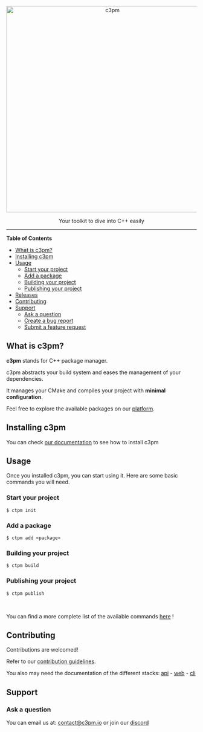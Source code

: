 <p align="center">
  <a href="https://c3pm.io/">
    <img alt="c3pm" src="https://c3pm.io/assets/c3pm.png" width="546"/>
  </a>
</p>

<p align="center">
    Your toolkit to dive into C++ easily
</p>

---

<!-- START doctoc generated TOC please keep comment here to allow auto update -->
<!-- DON'T EDIT THIS SECTION, INSTEAD RE-RUN doctoc TO UPDATE -->
**Table of Contents**

- [What is c3pm?](#what-is-c3pm)
- [Installing c3pm](#installing-c3pm)
- [Usage](#usage)
  - [Start your project](#start-your-project)
  - [Add a package](#add-a-package)
  - [Building your project](#building-your-project)
  - [Publishing your project](#publishing-your-project)
- [Releases](#releases)
- [Contributing](#contributing)
- [Support](#support)
  - [Ask a question](#ask-a-question)
  - [Create a bug report](#create-a-bug-report)
  - [Submit a feature request](#submit-a-feature-request)

<!-- END doctoc generated TOC please keep comment here to allow auto update -->

## What is c3pm?

**c3pm** stands for C++ package manager.

c3pm abstracts your build system and eases the management of your dependencies.

It manages your CMake and compiles your project with **minimal configuration**.

Feel free to explore the available packages on our [platform](https://c3pm.io).

## Installing c3pm

You can check [our documentation](https://docs.c3pm.io/docs/getting_started/install) to see how to install c3pm

## Usage

Once you installed c3pm, you can start using it.
Here are some basic commands you will need.

### Start your project
```shell
$ ctpm init
```

### Add a package
```shell
$ ctpm add <package>
```


### Building your project
```shell
$ ctpm build
```

### Publishing your project

```shell
$ ctpm publish
```

<br />

You can find a more complete list of the available commands [here](https://github.com/gabrielcolson/c3pm/tree/master/specs/cli) !

## Contributing

Contributions are welcomed!

Refer to our [contribution guidelines](https://github.com/gabrielcolson/c3pm/blob/master/CONTRIBUTING.md).

You also may need the documentation of the different stacks:
[api](https://github.com/gabrielcolson/c3pm/blob/master/api/README.md) -
[web](https://github.com/gabrielcolson/c3pm/blob/master/web/README.md) -
[cli](https://github.com/gabrielcolson/c3pm/blob/master/cli/README.md)

## Support

### Ask a question

You can email us at: contact@c3pm.io or join our [discord](https://discord.gg/CU8Qbex3wP)
